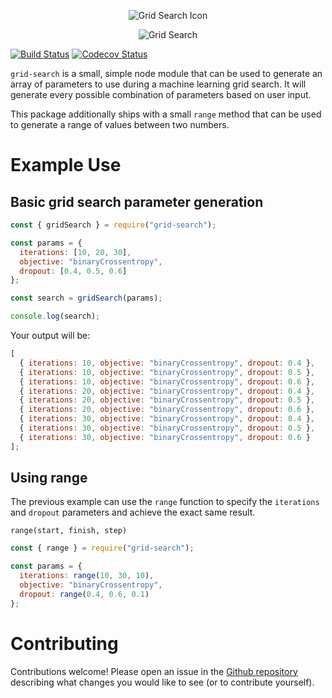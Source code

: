 <p align="center">
  <img alt="Grid Search Icon" src="https://i.imgur.com/T8zWHlr.png" />
</p>
<p align="center">
  <img alt="Grid Search" src="https://i.imgur.com/jNszrLE.png" />
</p>

[![Build Status](https://travis-ci.org/nas5w/grid-search.svg?branch=master)](https://travis-ci.org/nas5w/grid-search) [![Codecov Status](https://codecov.io/gh/nas5w/grid-search/branch/master/graph/badge.svg)](https://codecov.io/gh/nas5w/grid-search/branch/master)

`grid-search` is a small, simple node module that can be used to generate an array of parameters to use during a machine learning grid search. It will generate every possible combination of parameters based on user input.

This package additionally ships with a small `range` method that can be used to generate a range of values between two numbers.

# Example Use

## Basic grid search parameter generation

```javascript
const { gridSearch } = require("grid-search");

const params = {
  iterations: [10, 20, 30],
  objective: "binaryCrossentropy",
  dropout: [0.4, 0.5, 0.6]
};

const search = gridSearch(params);

console.log(search);
```

Your output will be:

```javascript
[
  { iterations: 10, objective: "binaryCrossentropy", dropout: 0.4 },
  { iterations: 10, objective: "binaryCrossentropy", dropout: 0.5 },
  { iterations: 10, objective: "binaryCrossentropy", dropout: 0.6 },
  { iterations: 20, objective: "binaryCrossentropy", dropout: 0.4 },
  { iterations: 20, objective: "binaryCrossentropy", dropout: 0.5 },
  { iterations: 20, objective: "binaryCrossentropy", dropout: 0.6 },
  { iterations: 30, objective: "binaryCrossentropy", dropout: 0.4 },
  { iterations: 30, objective: "binaryCrossentropy", dropout: 0.5 },
  { iterations: 30, objective: "binaryCrossentropy", dropout: 0.6 }
];
```

## Using range

The previous example can use the `range` function to specify the `iterations` and `dropout` parameters and achieve the exact same result.

`range(start, finish, step)`

```javascript
const { range } = require("grid-search");

const params = {
  iterations: range(10, 30, 10),
  objective: "binaryCrossentropy",
  dropout: range(0.4, 0.6, 0.1)
};
```

# Contributing

Contributions welcome! Please open an issue in the [Github repository](https://github.com/nas5w/grid-search) describing what changes you would like to see (or to contribute yourself).
